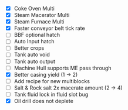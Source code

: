 - [x] Coke Oven Multi
- [x] Steam Macerator Multi
- [x] Steam Furnace Multi
- [x] Faster conveyor belt tick rate
- [ ] BBF optional hatch
- [ ] Auto Input hatch
- [ ] Better crops
- [ ] Tank auto void
- [ ] Tank auto output
- [ ] Machine Hull supports ME pass through
- [x] Better casing yield (1 -> 2)
- [ ] Add recipe for new multiblocks
- [ ] Salt & Rock salt 2x macerate amount (2 -> 4)
- [ ] Tank fluid lock in fluid slot bug
- [x] Oil drill does not deplete
